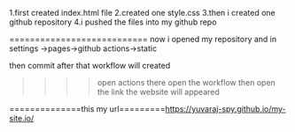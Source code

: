 1.first created index.html file
2.created one style.css
3.then i created one github repository
4.i pushed the files into my github repo 

===========================
now i opened my repository and in settings ->pages->github actions->static 

then commit after that workflow will created

>>>>open actions there open the workflow then open the link the website will appeared



==============this my url=========https://yuvaraj-spy.github.io/my-site.io/
